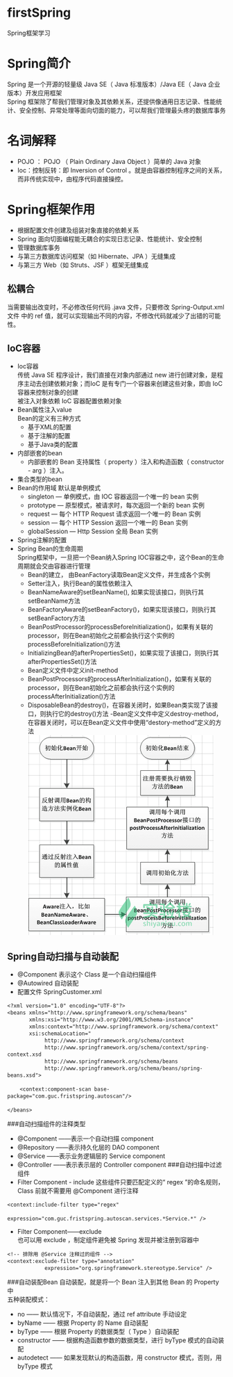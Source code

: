 # firstSpring
Spring框架学习
# Spring简介
Spring 是一个开源的轻量级 Java SE（ Java 标准版本）/Java EE（ Java 企业版本）开发应用框架  
Spring 框架除了帮我们管理对象及其依赖关系，还提供像通用日志记录、性能统计、安全控制、异常处理等面向切面的能力，可以帮我们管理最头疼的数据库事务
# 名词解释
* POJO ： POJO （ Plain Ordinary Java Object ）简单的 Java 对象
* Ioc：控制反转：即 Inversion of Control 。就是由容器控制程序之间的关系，而非传统实现中，由程序代码直接操控。

# Spring框架作用
* 根据配置文件创建及组装对象直接的依赖关系
* Spring 面向切面编程能无耦合的实现日志记录、性能统计、安全控制
* 管理数据库事务
* 与第三方数据库访问框架（如 Hibernate、JPA ）无缝集成
* 与第三方 Web（如 Struts、JSF ）框架无缝集成

## 松耦合 
当需要输出改变时，不必修改任何代码 .java 文件，只要修改 Spring-Output.xml 文件 <property name="outputGenerator" ref="CsvOutputGenerator" /> 中的 ref 值，就可以实现输出不同的内容，不修改代码就减少了出错的可能性。

## IoC容器
* Ioc容器  
传统 Java SE 程序设计，我们直接在对象内部通过 new 进行创建对象，是程序主动去创建依赖对象；而IoC 是有专门一个容器来创建这些对象，即由 IoC 容器来控制对象的创建  
被注入对象依赖 IoC 容器配置依赖对象  
* Bean属性注入value  
  Bean的定义有三种方式
  * 基于XML的配置
  * 基于注解的配置
  * 基于Java类的配置
* 内部嵌套的bean
  * 内部嵌套的 Bean 支持属性（ property ）注入和构造函数（ constructor - arg ）注入。
* 集合类型的bean
* Bean的作用域  默认是单例模式 
  * singleton — 单例模式，由 IOC 容器返回一个唯一的 bean 实例
  * prototype — 原型模式，被请求时，每次返回一个新的 bean 实例
  * request — 每个 HTTP Request 请求返回一个唯一的 Bean 实例
  * session — 每个 HTTP Session 返回一个唯一的 Bean 实例
  * globalSession — Http Session 全局 Bean 实例
* Spring注解的配置
* Spring Bean的生命周期  
Spring框架中，一旦把一个Bean纳入Spring IOC容器之中，这个Bean的生命周期就会交由容器进行管理  
  * Bean的建立， 由BeanFactory读取Bean定义文件，并生成各个实例
  * Setter注入，执行Bean的属性依赖注入
  * BeanNameAware的setBeanName(), 如果实现该接口，则执行其setBeanName方法
  * BeanFactoryAware的setBeanFactory()，如果实现该接口，则执行其setBeanFactory方法
  * BeanPostProcessor的processBeforeInitialization()，如果有关联的processor，则在Bean初始化之前都会执行这个实例的processBeforeInitialization()方法
  * InitializingBean的afterPropertiesSet()，如果实现了该接口，则执行其afterPropertiesSet()方法
  * Bean定义文件中定义init-method
  * BeanPostProcessors的processAfterInitialization()，如果有关联的processor，则在Bean初始化之前都会执行这个实例的processAfterInitialization()方法
  * DisposableBean的destroy()，在容器关闭时，如果Bean类实现了该接口，则执行它的destroy()方法 -Bean定义文件中定义destroy-method，在容器关闭时，可以在Bean定义文件中使用“destory-method”定义的方法  
 ![image](https://github.com/GuchaoGit/firstSpring/blob/master/images/lifecycle.png)
 ## Spring自动扫描与自动装配
  * @Component 表示这个 Class 是一个自动扫描组件
  * @Autowired 自动装配
  * 配置文件 SpringCustomer.xml
```
<?xml version="1.0" encoding="UTF-8"?>
<beans xmlns="http://www.springframework.org/schema/beans"
       xmlns:xsi="http://www.w3.org/2001/XMLSchema-instance"
       xmlns:context="http://www.springframework.org/schema/context"
       xsi:schemaLocation="
            http://www.springframework.org/schema/context
            http://www.springframework.org/schema/context/spring-context.xsd
            http://www.springframework.org/schema/beans 
            http://www.springframework.org/schema/beans/spring-beans.xsd">

    <context:component-scan base-package="com.guc.fristspring.autoscan"/>

</beans>
```
 ###自动扫描组件的注释类型
   * @Component ——表示一个自动扫描 component
   * @Repository ——表示持久化层的 DAO component
   * @Service ——表示业务逻辑层的 Service component
   * @Controller ——表示表示层的 Controller component
 ###自动扫描中过滤组件
 * Filter Component - include
 这些组件只要匹配定义的“ regex ”的命名规则，Class 前就不需要用 @Component 进行注释  
 ```
 <context:include-filter type="regex" 
                        expression="com.guc.fristspring.autoscan.services.*Service.*" />
 ```
 * Filter Component——exclude  
 也可以用 exclude ，制定组件避免被 Spring 发现并被注册到容器中
 ```
 <!-- 排除用 @Service 注释过的组件 -->
 <context:exclude-filter type="annotation" 
             expression="org.springframework.stereotype.Service" />     
 ```
 ###自动装配Bean
自动装配，就是将一个 Bean 注入到其他 Bean 的 Property 中  
五种装配模式：
* no —— 默认情况下，不自动装配，通过 ref attribute 手动设定
* byName —— 根据 Property 的 Name 自动装配
* byType —— 根据 Property 的数据类型（ Type ）自动装配
* constructor —— 根据构造函数参数的数据类型，进行 byType 模式的自动装配
* autodetect —— 如果发现默认的构造函数，用 constructor 模式，否则，用 byType 模式